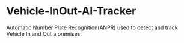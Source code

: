 # Vehicle-InOut-AI-Tracker
Automatic Number Plate Recognition(ANPR) used to detect and track Vehicle In and Out a premises. 
